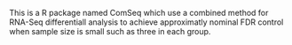 This is a R package named ComSeq which use a combined method for RNA-Seq differentiall analysis to achieve approximatly nominal FDR control when sample size is small such as three in each group.
